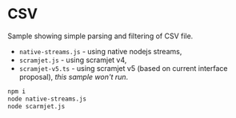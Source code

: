 # CSV

Sample showing simple parsing and filtering of CSV file.

* `native-streams.js` - using native nodejs streams,
* `scramjet.js` - using scramjet v4,
* `scramjet-v5.ts` - using scramjet v5 (based on current interface proposal), _this sample won't run_.

```bash
npm i
node native-streams.js
node scarmjet.js
```
